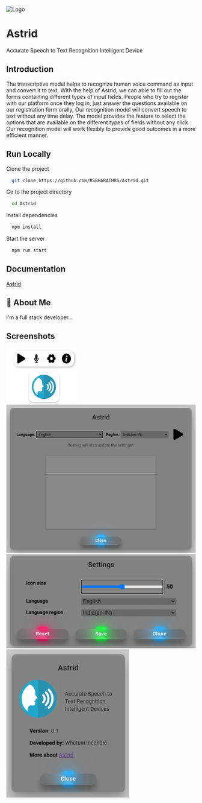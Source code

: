 
![Logo](/src/assets/.png)


# Astrid

Accurate Speech to Text Recognition Intelligent Device


## Introduction

The transcriptive model helps to recognize human voice command as input and convert it to text. With the help of Astrid, we can able to fill out the forms containing different types of input fields. People who try to register with our platform once they log in, just answer the questions available on our registration form orally, Our recognition model will convert speech to text without any time delay. The model provides the feature to select the options that are available on the different types of fields without any click. Our recognition model will work flexibly to provide good outcomes in a more efficient manner.
## Run Locally

Clone the project

```bash
  git clone https://github.com/RSBHARATHRS/Astrid.git
```

Go to the project directory

```bash
  cd Astrid
```

Install dependencies

```bash
  npm install
```

Start the server

```bash
  npm run start
```


## Documentation

[Astrid](https://rsbharathrs.github.io/astrid-website/#)


## 🚀 About Me
I'm a full stack developer...


## Screenshots

![App Screenshot](/screenshots/astrid.png)
![App Screenshot](/screenshots/test.png)
![App Screenshot](/screenshots/settings.png)
![App Screenshot](/screenshots/info.png)


